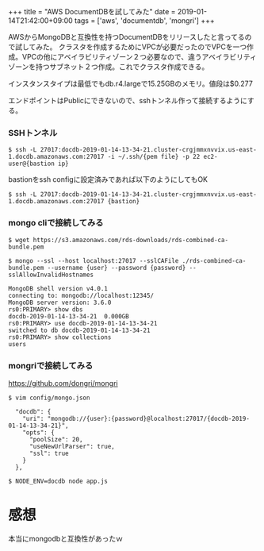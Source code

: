 +++
title = "AWS DocumentDBを試してみた"
date = 2019-01-14T21:42:00+09:00
tags = ['aws', 'documentdb', 'mongri']
+++

AWSからMongoDBと互換性を持つDocumentDBをリリースしたと言ってるので試してみた。
クラスタを作成するためにVPCが必要だったのでVPCを一つ作成。VPCの他にアベイラビリティゾーン２つ必要なので、違うアベイラビリティゾーンを持つサブネット２つ作成。これでクラスタ作成できる。

インスタンスタイプは最低でもdb.r4.largeで15.25GBのメモリ。値段は$0.277

エンドポイントはPublicにできないので、sshトンネル作って接続するようにする。

### SSHトンネル
```
$ ssh -L 27017:docdb-2019-01-14-13-34-21.cluster-crgjmmxnvvix.us-east-1.docdb.amazonaws.com:27017 -i ~/.ssh/{pem file} -p 22 ec2-user@{bastion ip}
```
bastionをssh configに設定済みであれば以下のようにしてもOK
```
$ ssh -L 27017:docdb-2019-01-14-13-34-21.cluster-crgjmmxnvvix.us-east-1.docdb.amazonaws.com:27017 {bastion}
```

### mongo cliで接続してみる
```
$ wget https://s3.amazonaws.com/rds-downloads/rds-combined-ca-bundle.pem

$ mongo --ssl --host localhost:27017 --sslCAFile ./rds-combined-ca-bundle.pem --username {user} --password {password} --sslAllowInvalidHostnames

MongoDB shell version v4.0.1
connecting to: mongodb://localhost:12345/
MongoDB server version: 3.6.0
rs0:PRIMARY> show dbs
docdb-2019-01-14-13-34-21  0.000GB
rs0:PRIMARY> use docdb-2019-01-14-13-34-21
switched to db docdb-2019-01-14-13-34-21
rs0:PRIMARY> show collections
users
```

### mongriで接続してみる
https://github.com/dongri/mongri

```
$ vim config/mongo.json

  "docdb": {
    "uri": "mongodb://{user}:{password}@localhost:27017/{docdb-2019-01-14-13-34-21}",
    "opts": {
      "poolSize": 20,
      "useNewUrlParser": true,
      "ssl": true
    }
  },

$ NODE_ENV=docdb node app.js
```

# 感想
本当にmongodbと互換性があったｗ
